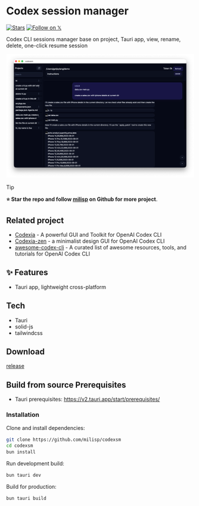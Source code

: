 # Codex session manager

[![Stars](https://img.shields.io/github/stars/milisp/codexsm?style=social)](https://github.com/milisp/codexsm/stargazers)
[![Follow on 𝕏](https://img.shields.io/badge/𝕏-@lisp__mi-1c9bf0)](http://x.com/intent/follow?screen_name=lisp_mi)

Codex CLI sessions manager base on project, Tauri app, view, rename, delete, one-click resume session

![demo](src/assets/codexsm.png)

> [!TIP]
> **⭐ Star the repo and follow [milisp](https://github.com/milisp) on Github for more project**.

## Related project
- [Codexia](https://github.com/milisp/codexia) - A powerful GUI and Toolkit for OpenAI Codex CLI
- [Codexia-zen](https://github.com/milisp/codexia-zen) - a minimalist design GUI for OpenAI Codex CLI
- [awesome-codex-cli](https://github.com/milisp/awesome-codex-cli) - A curated list of awesome resources, tools, and tutorials for OpenAI Codex CLI

## ✨ Features

- Tauri app, lightweight cross-platform

## Tech

- Tauri
- solid-js
- tailwindcss

## Download

[release](https://milisp.github.io/modern-github-release/#/repo/milisp/codexsm)

## Build from source Prerequisites

- Tauri prerequisites: https://v2.tauri.app/start/prerequisites/

### Installation

Clone and install dependencies:
```bash
git clone https://github.com/milisp/codexsm
cd codexsm
bun install
```

Run development build:
```bash
bun tauri dev
```

Build for production:
```bash
bun tauri build
```